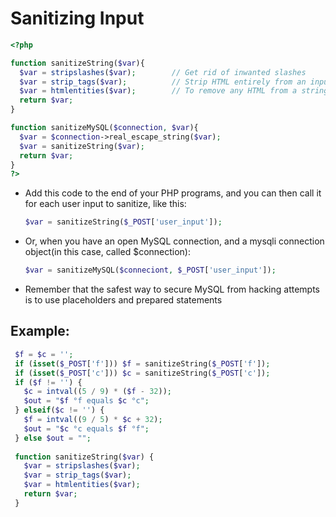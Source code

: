 Sanitizing Input
================

```php
<?php

function sanitizeString($var){
  $var = stripslashes($var);        // Get rid of inwanted slashes
  $var = strip_tags($var);          // Strip HTML entirely from an input, but ensure you use it before calling htmlentities
  $var = htmlentities($var);        // To remove any HTML from a string
  return $var;
}

function sanitizeMySQL($connection, $var){
  $var = $connection->real_escape_string($var);
  $var = sanitizeString($var);
  return $var;
}
?>
```

* Add this code to the end of your PHP programs, and you can then call it for each user input to sanitize, like this:

  ```php
  $var = sanitizeString($_POST['user_input']);
  ```
* Or, when you have an open MySQL connection, and a mysqli connection object(in this case, called $connection):

  ```php
  $var = sanitizeMySQL($conneciont, $_POST['user_input']);
  ```

* Remember that the safest way to secure MySQL from hacking attempts is to use placeholders and prepared statements

## Example:

```php
 $f = $c = '';
 if (isset($_POST['f'])) $f = sanitizeString($_POST['f']);
 if (isset($_POST['c'])) $c = sanitizeString($_POST['c']);
 if ($f != '') {
   $c = intval((5 / 9) * ($f - 32));
   $out = "$f °f equals $c °c";
 } elseif($c != '') {
   $f = intval((9 / 5) * $c + 32);
   $out = "$c °c equals $f °f";
 } else $out = "";
 
 function sanitizeString($var) {
   $var = stripslashes($var);
   $var = strip_tags($var);
   $var = htmlentities($var);
   return $var;
 }

```

